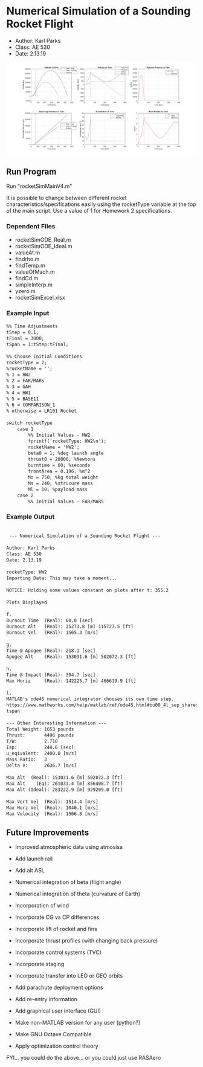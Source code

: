 # Numerical Simulation of a Sounding Rocket Flight

* Author: Karl Parks
* Class: AE 530
* Date: 2.13.19

![Screenshot](karl_hw2_6plots_v6.jpg?raw=true)

## Run Program

Run "rocketSimMainV4.m"

It is possible to change between different rocket characteristics/specifications easily using the rocketType variable at the top of the main script. Use a value of 1 for Homework 2 specifications.

### Dependent Files
* rocketSimODE_Real.m
* rocketSimODE_Ideal.m
* valueAt.m
* findrho.m
* findTemp.m
* valueOfMach.m
* findCd.m
* simpleInterp.m
* yzero.m
* rocketSimExcel.xlsx

### Example Input
```
%% Time Adjustments
tStep = 0.1;
tFinal = 3000;
tSpan = 1:tStep:tFinal;

%% Choose Initial Conditions
rocketType = 2;
%rocketName = '';
% 1 = HW2
% 2 = FAR/MARS
% 3 = GAH
% 4 = HW1
% 5 = BASE11
% 6 = COMPARISON_1
% otherwise = LR101 Rocket

switch rocketType
    case 1
        %% Initial Values - HW2
        fprintf('rocketType: HW2\n');
        rocketName = 'HW2';
        beta0 = 1; %deg launch angle
        thrust0 = 20000; %Newtons
        burntime = 60; %seconds
        frontArea = 0.196; %m^2
        Mo = 750; %kg total weight
        Ms = 240; %strucure mass
        Ml = 10; %payload mass
    case 2
        %% Initial Values - FAR/MARS
```
### Example Output
```

 --- Numerical Simulation of a Sounding Rocket Flight ---

Author: Karl Parks
Class: AE 530
Date: 2.13.19

rocketType: HW2
Importing Data: This may take a moment...

NOTICE: Holding some values constant on plots after t: 355.2

Plots Displayed

f.
Burnout Time  (Real): 60.0 [sec]
Burnout Alt   (Real): 35273.8 [m] 115727.5 [ft]
Burnout Vel   (Real): 1565.3 [m/s]

g.
Time @ Apogee (Real): 218.1 [sec]
Apogee Alt    (Real): 153031.6 [m] 502072.3 [ft]

h.
Time @ Impact (Real): 394.7 [sec]
Max Horiz     (Real): 142225.7 [m] 466619.9 [ft]

l.
MATLAB's ode45 numerical integrator chooses its own time step.
https://www.mathworks.com/help/matlab/ref/ode45.html#bu00_4l_sep_shared-tspan

--- Other Interesting Information ---
Total Weight: 1653 pounds
Thrust:       4496 pounds
T/W:          2.718
Isp:          244.6 [sec]
u_eqivalent:  2400.0 [m/s]
Mass Ratio:   3
Delta V:      2636.7 [m/s]

Max Alt  (Real): 153031.6 [m] 502072.3 [ft]
Max Alt    (Eq): 261033.4 [m] 856408.7 [ft]
Max Alt (Ideal): 283222.9 [m] 929209.0 [ft]

Max Vert Vel  (Real): 1514.4 [m/s]
Max Horz Vel  (Real): 1040.1 [m/s]
Max Velocity  (Real): 1566.8 [m/s]
```
## Future Improvements
* Improved atmospheric data using atmosisa
* Add launch rail
* Add alt ASL
* Numerical integration of beta (flight angle)
* Numerical integration of theta (curvature of Earth)
* Incorporation of wind
* Incorporate CG vs CP differences
* Incorporate lift of rocket and fins
* Incorporate thrust profiles (with changing back pressure)  
* Incorporate control systems (TVC)
* Incorporate staging
* Incorporate transfer into LEO or GEO orbits
* Add parachute deployment options
* Add re-entry information
* Add graphical user interface (GUI)
* Make non-MATLAB version for any user (python?)
* Make GNU Octave Compatible  

* Apply optimization control theory

FYI... you could do the above... or you could just use RASAero
